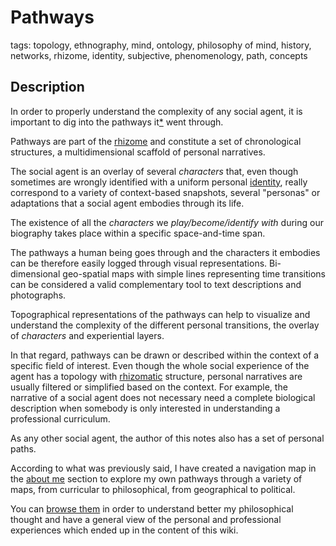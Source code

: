 # Pathways

tags: topology, ethnography, mind, ontology, philosophy of mind, history, networks, rhizome, identity, subjective, phenomenology, path, concepts


## Description

In order to properly understand the complexity of any social agent, it is important to dig into the pathways it[*](../notebook/bilingualism/pronouns.md) went through. 

Pathways are part of the [rhizome](rhizome.md) and constitute a set of chronological structures, a multidimensional scaffold of personal narratives.

The social agent is an overlay of several _characters_ that, even though sometimes are wrongly identified with a uniform personal [identity](identity.md), really correspond to a variety of context-based snapshots, several "personas" or adaptations that a social agent embodies through its life. 

The existence of all the *characters* we *play/become/identify with* during our biography takes place within a specific space-and-time span. 

The pathways a human being goes through and the characters it embodies can be therefore easily logged through visual representations. Bi-dimensional geo-spatial maps with simple lines representing time transitions can be considered a valid complementary tool to text descriptions and photographs.

Topographical representations of the pathways can help to visualize and understand the complexity of the different personal transitions, the overlay of *characters* and experiential layers. 

In that regard, pathways can be drawn or described within the context of a specific field of interest. Even though the whole social experience of the agent has a topology with [rhizomatic](rhizome.md) structure, personal narratives are usually filtered or simplified based on the context. For example, the narrative of a social agent does not necessary need a complete biological description when somebody is only interested in understanding a professional curriculum. 

As any other social agent, the author of this notes also has a set of personal paths. 

According to what was previously said, I have created a navigation map in the [about me](../../about.md) section to explore my own pathways through a variety of maps, from curricular to philosophical, from geographical to political. 

You can [browse them](../../about.md)  in order to understand better my philosophical thought and have a general view of the personal and professional experiences which ended up in the content of this wiki.
